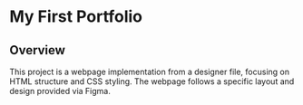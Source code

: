 # My First Portfolio

## Overview

This project is a webpage implementation from a designer file, focusing on HTML structure and CSS styling. The webpage follows a specific layout and design provided via Figma.

